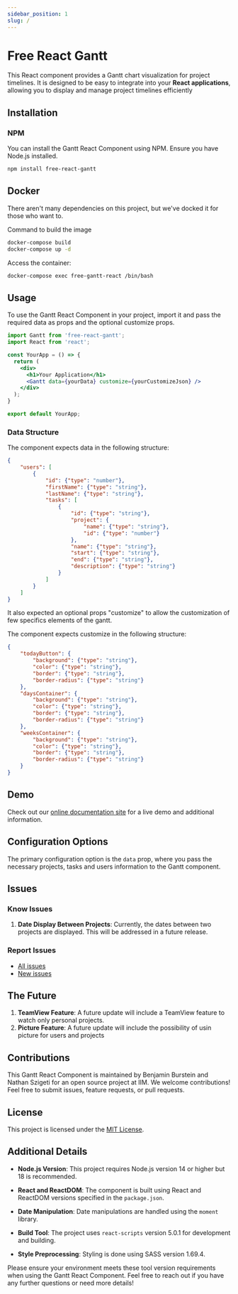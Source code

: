 ```yaml
---
sidebar_position: 1
slug: /
---
```


# Free React Gantt

This React component provides a Gantt chart visualization for project timelines.
It is designed to be easy to integrate into your **React applications**,
allowing you to display and manage project timelines efficiently

## Installation

### NPM

You can install the Gantt React Component using NPM.
Ensure you have Node.js installed.

```bash
npm install free-react-gantt
```

## Docker

There aren't many dependencies on this project, but we've docked it for those who want to.

Command to build the image
```bash
docker-compose build
docker-compose up -d
```

Access the container:
```bash
docker-compose exec free-gantt-react /bin/bash
```

## Usage
To use the Gantt React Component in your project,
import it and pass the required data as props and the optional customize props.

```jsx
import Gantt from 'free-react-gantt';
import React from 'react';

const YourApp = () => {
  return (
    <div>
      <h1>Your Application</h1>
      <Gantt data={yourData} customize={yourCustomizeJson} />
    </div>
  );
}

export default YourApp;
```

### Data Structure

The component expects data in the following structure:

```json
{
    "users": [
        {
            "id": {"type": "number"},
            "firstName": {"type": "string"},
            "lastName": {"type": "string"},
            "tasks": [
                {
                    "id": {"type": "string"},
                    "project": {
                        "name": {"type": "string"},
                        "id": {"type": "number"}
                    },
                    "name": {"type": "string"},
                    "start": {"type": "string"},
                    "end": {"type": "string"},
                    "description": {"type": "string"}
                }
            ]
        }
    ]
}
```
It also expected an optional props "customize" to allow the customization of
few specifics elements of the gantt.

The component expects customize in the following structure:

```json
{
    "todayButton": {
        "background": {"type": "string"},
        "color": {"type": "string"},
        "border": {"type": "string"},
        "border-radius": {"type": "string"}
    },
    "daysContainer": {
        "background": {"type": "string"},
        "color": {"type": "string"},
        "border": {"type": "string"},
        "border-radius": {"type": "string"}
    },
    "weeksContainer": {
        "background": {"type": "string"},
        "color": {"type": "string"},
        "border": {"type": "string"},
        "border-radius": {"type": "string"}
    }
}
```

## Demo

Check out our [online documentation site](https://site.test) for a live demo and
additional information.

## Configuration Options

The primary configuration option is the `data` prop,
where you pass the necessary projects, tasks and users information to the Gantt component.

## Issues
### Know Issues

1. **Date Display Between Projects**: Currently, the dates between two projects are displayed. This will be addressed in a future release.

### Report Issues

- [All issues](https://github.com/nathanszig/react-gantt/issues/)
- [New issues](https://github.com/nathanszig/react-gantt/issues/new)

## The Future

1. **TeamView Feature**: A future update will include a TeamView feature to watch only personal projects.
2. **Picture Feature**: A future update will include the possibility of usin picture for users and projects

## Contributions

This Gantt React Component is maintained by Benjamin Burstein and Nathan Szigeti
for an open source project at IIM.
We welcome contributions! Feel free to submit issues, feature requests, or pull requests.

## License

This project is licensed under the [MIT License](LICENSE).

## Additional Details

- **Node.js Version**: This project requires Node.js version 14 or higher but 18 is recommended.

- **React and ReactDOM**: The component is built using React and ReactDOM versions specified in the `package.json`.

- **Date Manipulation**: Date manipulations are handled using the `moment` library.

- **Build Tool**: The project uses `react-scripts` version 5.0.1 for development and building.

- **Style Preprocessing**: Styling is done using SASS version 1.69.4.

Please ensure your environment meets these tool version requirements when using the Gantt React Component.
Feel free to reach out if you have any further questions or need more details!
